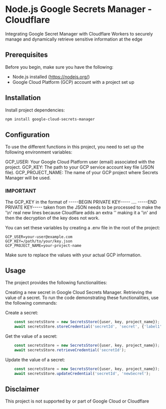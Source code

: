# Node.js Google Secrets Manager - Cloudflare

Integrating Google Secret Manager with Cloudflare Workers to securely manage and dynamically retrieve sensitive information at the edge

## Prerequisites

Before you begin, make sure you have the following:

- Node.js installed (https://nodejs.org/)
- Google Cloud Platform (GCP) account with a project set up

## Installation

Install project dependencies:
```bash
npm install google-cloud-secrets-manager
```

## Configuration
To use the different functions in this project, you need to set up the following environment variables:

GCP_USER: Your Google Cloud Platform user (email) associated with the project.
GCP_KEY: The path to your GCP service account key file (JSON file).
GCP_PROJECT_NAME: The name of your GCP project where Secrets Manager will be used.

### IMPORTANT
The GCP_KEY in the format of -----BEGIN PRIVATE KEY----- .... -----END PRIVATE KEY----- taken from the JSON
needs to be processed to make the '\n' real new lines because Cloudflare adds an extra '\' making it a '\\n'
and then the decryption of the key does not work.

You can set these variables by creating a .env file in the root of the project:

```properties
GCP_USER=your-user@example.com
GCP_KEY=/path/to/your/key.json
GCP_PROJECT_NAME=your-project-name
```

Make sure to replace the values with your actual GCP information.

## Usage
The project provides the following functionalities:

Creating a new secret in Google Cloud Secrets Manager.
Retrieving the value of a secret.
To run the code demonstrating these functionalities, use the following commands:

Create a secret:
```typescript
    const secretsStore = new SecretsStore({user, key, project_name});
    await secretsStore.storeCredential('secretId', 'secret', {'label1':'labelValue1', 'label2':'labelValue2'});
```

Get the value of a secret:
```typescript
    const secretsStore = new SecretsStore({user, key, project_name});
    await secretsStore.retrieveCredential('secretId');
```


Update the value of a secret:
```typescript
    const secretsStore = new SecretsStore({user, key, project_name});
    await secretsStore.updateCredential('secretId', 'newSecret');
```

## Disclaimer
This project is not supported by or part of Google Cloud or Cloudflare
